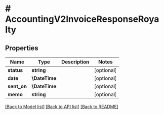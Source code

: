 # # AccountingV2InvoiceResponseRoyalty

## Properties

Name | Type | Description | Notes
------------ | ------------- | ------------- | -------------
**status** | **string** |  | [optional]
**date** | **\DateTime** |  | [optional]
**sent_on** | **\DateTime** |  | [optional]
**memo** | **string** |  | [optional]

[[Back to Model list]](../../README.md#models) [[Back to API list]](../../README.md#endpoints) [[Back to README]](../../README.md)
